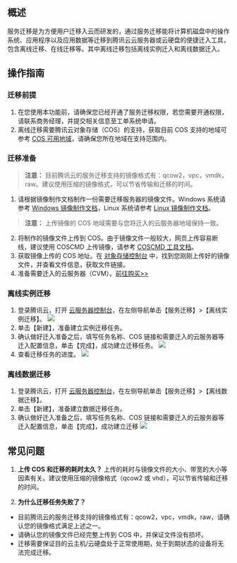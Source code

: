 ## 概述
服务迁移是为方便用户迁移入云而研发的，通过服务迁移能将计算机磁盘中的操作系统、应用程序以及应用数据等迁移到腾讯云云服务器或云硬盘的便捷迁入工具，包含离线迁移、在线迁移等。其中离线迁移包括离线实例迁入和离线数据迁入。

## 操作指南
### 迁移前提
1. 在您使用本功能前，请确保您已经开通了服务迁移权限，若您需要开通权限，请联系商务经理，并提交相关信息至工单系统申请。
2. 离线迁移需要腾讯云对象存储（COS）的支持，获取目前 COS 支持的地域可参考 [COS 可用地域](https://cloud.tencent.com/document/product/436/6224)，请确保您所在地域在支持范围内。

### 迁移准备
> **注意：** 
> 目前腾讯云的服务迁移支持的镜像格式有：qcow2，vpc，vmdk，raw。建议使用压缩的镜像格式，可以节省传输和迁移的时间。

1. 请根据镜像制作文档制作一份需要迁移服务器的镜像文件。Windows 系统请参考 [Windows 镜像制作文档](https://cloud.tencent.com/document/product/213/17815)，Linux 系统请参考 [Linux 镜像制作文档](https://cloud.tencent.com/document/product/213/17814)。
> **注意：** 
> 上传镜像的 COS 地域需要与您将迁入的云服务器地域保持一致。
2. 将制作的镜像文件上传到 COS。由于镜像文件一般较大，网页上传容易断线，建议使用 COSCMD 上传镜像，请参考 [COSCMD 工具文档](https://cloud.tencent.com/document/product/436/10976)。
3. 获取镜像上传的 COS 地址。在 [对象存储控制台](https://console.cloud.tencent.com/cos5/bucket) 中，找到您刚刚上传好的镜像文件，并查看文件信息，获取文件链接。
4. 准备需要迁入的云服务器（CVM）。[前往购买>>](https://buy.cloud.tencent.com/cvm?tab=custom&step=1&regionId=8)


### 离线实例迁移
1. 登录腾讯云，打开 [云服务器控制台](https://console.cloud.tencent.com/cvm/overview)，在左侧导航单击【服务迁移】>【离线实例迁移】。
 ![](https://main.qcloudimg.com/raw/3337617927dcf1e458d9334c77263cf9.png)
2. 单击【新建】，准备建立实例迁移任务。
3. 确认做好迁入准备之后，填写任务名称、COS 链接和需要迁入的云服务器等迁入配置信息，单击【完成】，成功建立迁移任务。
![](https://main.qcloudimg.com/raw/d91b69ed4aab7220feecd431e60c006d.png)
4. 查看迁移任务的进度。
![](https://main.qcloudimg.com/raw/4791b4dcf1dec9472dd4b9047213ef93.png)


### 离线数据迁移
1. 登录腾讯云，打开 [云服务器控制台](https://console.cloud.tencent.com/cvm/overview)，在左侧导航单击【服务迁移】>【离线数据迁移】。
2. 单击【新建】，准备建立数据迁移任务。
3. 确认做好迁入准备之后，填写任务名称、COS 链接和需要迁入的云服务器等迁入配置信息，单击【完成】，成功建立迁移
![](https://main.qcloudimg.com/raw/008d39ef47a97ca3b6fc073ba420f575.png)



## 常见问题
1. **上传 COS 和迁移的耗时太久？**
上传的耗时与镜像文件的大小、带宽的大小等因素有关。建议使用压缩的镜像格式（qcow2 或 vhd），可以节省传输和迁移的时间。

2. **为什么迁移任务失败了？**
 * 目前腾讯云的服务迁移支持的镜像格式有：qcow2，vpc，vmdk，raw，请确认您的镜像格式满足上述之一。
 * 请确认您的镜像文件已经完整上传到 COS 中，并保证文件没有损坏。
 * 迁移需要保证目的云主机/云硬盘处于正常使用期，处于到期状态的设备将无法完成迁移。


